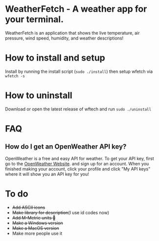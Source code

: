 # WeatherFetch - A weather app for your terminal.
WeatherFetch is an application that shows the live temperature, air pressure, wind speed, humidity, and weather descriptions!

# How to install and setup

Install by running the install script (`sudo ./install`) then setup wfetch via `wfetch -s`

# How to uninstall

Download or open the latest release of wftech and run `sudo ./uninstall`

# FAQ

## How do I get an OpenWeather API key?

OpenWeather is a free and easy API for weather. To get your API key,
first go to the [OpenWeather Website](https://openweathermap.org/). and sign up for an account.
When you finished making your account, click your profile and click "My API keys" where it will show you
an API key for you!

# To do
+ ~~Add ASCII icons~~
+ ~~Make library for description~~(I use id codes now)
+ ~~Add M-Metric units 🤢~~
+ ~~Make a Windows version~~
+ ~~Make a MacOS version~~
+ Make more people use it

